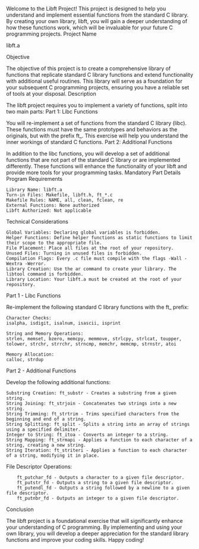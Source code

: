 Welcome to the Libft Project! This project is designed to help you understand and implement essential functions from the standard C library. By creating your own library, libft, you will gain a deeper understanding of how these functions work, which will be invaluable for your future C programming projects.
Project Name

libft.a

Objective

The objective of this project is to create a comprehensive library of functions that replicate standard C library functions and extend functionality with additional useful routines. This library will serve as a foundation for your subsequent C programming projects, ensuring you have a reliable set of tools at your disposal.
Description

The libft project requires you to implement a variety of functions, split into two main parts:
Part 1: Libc Functions

You will re-implement a set of functions from the standard C library (libc). These functions must have the same prototypes and behaviors as the originals, but with the prefix ft_. This exercise will help you understand the inner workings of standard C functions.
Part 2: Additional Functions

In addition to the libc functions, you will develop a set of additional functions that are not part of the standard C library or are implemented differently. These functions will enhance the functionality of your libft and provide more tools for your programming tasks.
Mandatory Part Details
Program Requirements

    Library Name: libft.a
    Turn-in Files: Makefile, libft.h, ft_*.c
    Makefile Rules: NAME, all, clean, fclean, re
    External Functions: None authorized
    Libft Authorized: Not applicable

Technical Considerations

    Global Variables: Declaring global variables is forbidden.
    Helper Functions: Define helper functions as static functions to limit their scope to the appropriate file.
    File Placement: Place all files at the root of your repository.
    Unused Files: Turning in unused files is forbidden.
    Compilation Flags: Every .c file must compile with the flags -Wall -Wextra -Werror.
    Library Creation: Use the ar command to create your library. The libtool command is forbidden.
    Library Location: Your libft.a must be created at the root of your repository.

Part 1 - Libc Functions

Re-implement the following standard C library functions with the ft_ prefix:

    Character Checks: 
    isalpha, isdigit, isalnum, isascii, isprint
    
    String and Memory Operations: 
    strlen, memset, bzero, memcpy, memmove, strlcpy, strlcat, toupper, tolower, strchr, strrchr, strncmp, memchr, memcmp, strnstr, atoi
    
    Memory Allocation: 
    calloc, strdup

Part 2 - Additional Functions

Develop the following additional functions:

    Substring Creation: ft_substr - Creates a substring from a given string.
    String Joining: ft_strjoin - Concatenates two strings into a new string.
    String Trimming: ft_strtrim - Trims specified characters from the beginning and end of a string.
    String Splitting: ft_split - Splits a string into an array of strings using a specified delimiter.
    Integer to String: ft_itoa - Converts an integer to a string.
    String Mapping: ft_strmapi - Applies a function to each character of a string, creating a new string.
    String Iteration: ft_striteri - Applies a function to each character of a string, modifying it in place.

File Descriptor Operations:

        ft_putchar_fd - Outputs a character to a given file descriptor.
        ft_putstr_fd - Outputs a string to a given file descriptor.
        ft_putendl_fd - Outputs a string followed by a newline to a given file descriptor.
        ft_putnbr_fd - Outputs an integer to a given file descriptor.

Conclusion

The libft project is a foundational exercise that will significantly enhance your understanding of C programming. By implementing and using your own library, you will develop a deeper appreciation for the standard library functions and improve your coding skills. Happy coding!

